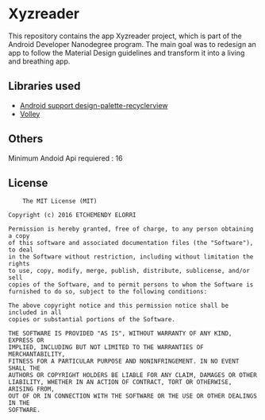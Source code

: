# Xyzreader

This repository contains the app Xyzreader project, which is part of the Android Developer Nanodegree program.
The main goal was to redesign an app to follow the Material Design guidelines and transform it into a living and breathing app.

## Libraries used

* [Android support design-palette-recyclerview](http://developer.android.com/tools/support-library/index.html)
* [Volley](https://github.com/mcxiaoke/android-volley)

## Others

Minimum Andoid Api requiered : 16
	
	
## License
	
		The MIT License (MIT)

	Copyright (c) 2016 ETCHEMENDY ELORRI

	Permission is hereby granted, free of charge, to any person obtaining a copy
	of this software and associated documentation files (the "Software"), to deal
	in the Software without restriction, including without limitation the rights
	to use, copy, modify, merge, publish, distribute, sublicense, and/or sell
	copies of the Software, and to permit persons to whom the Software is
	furnished to do so, subject to the following conditions:

	The above copyright notice and this permission notice shall be included in all
	copies or substantial portions of the Software.

	THE SOFTWARE IS PROVIDED "AS IS", WITHOUT WARRANTY OF ANY KIND, EXPRESS OR
	IMPLIED, INCLUDING BUT NOT LIMITED TO THE WARRANTIES OF MERCHANTABILITY,
	FITNESS FOR A PARTICULAR PURPOSE AND NONINFRINGEMENT. IN NO EVENT SHALL THE
	AUTHORS OR COPYRIGHT HOLDERS BE LIABLE FOR ANY CLAIM, DAMAGES OR OTHER
	LIABILITY, WHETHER IN AN ACTION OF CONTRACT, TORT OR OTHERWISE, ARISING FROM,
	OUT OF OR IN CONNECTION WITH THE SOFTWARE OR THE USE OR OTHER DEALINGS IN THE
	SOFTWARE.
